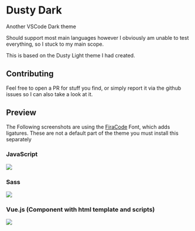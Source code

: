 # Dusty Dark

Another VSCode Dark theme

Should support most main languages however I obviously am unable to test everything, so I stuck to my main scope.

This is based on the Dusty Light theme I had created.

## Contributing

Feel free to open a PR for stuff you find, or simply report it via the github issues so I can also take a look at it.

## Preview

The Following screenshots are using the [FiraCode](https://github.com/tonsky/FiraCode) Font, which adds ligatures. These are not a default part of the theme you must install this separately

### JavaScript

![](https://image.prntscr.com/image/EpYeSNlHTASd1jLqDlMXZw.png)

### Sass

![](https://image.prntscr.com/image/EORMfJp2RHuwjaK1v7i2lw.png)

### Vue.js (Component with html template and scripts)

![](https://image.prntscr.com/image/wLu7urifTp2s2SUm7PQD_Q.png)
